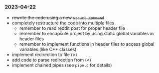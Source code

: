 ### 2023-04-22

- ~~rewrite the code using a new `struct command`~~
- completely restructure the code into multiple files
    - remember to read reddit post for proper header file
    - remember to encapsule project by using static global variables in header files
    - remember to implement functions in header files to access global variables (like C++ classes)
- implement redirection to file (>)
- add code to parse redirection from (<)
- implement chained pipes (see `pipe.c` for details)